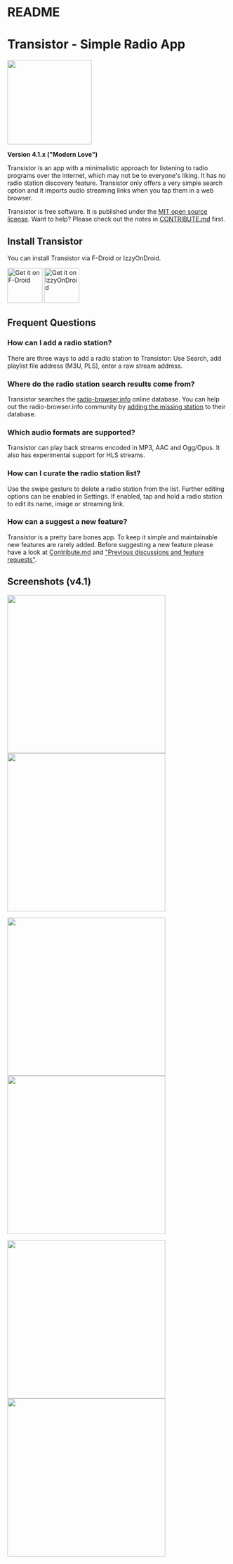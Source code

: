 README
======

# Transistor - Simple Radio App
<img src="https://codeberg.org/y20k/transistor/raw/branch/master/metadata/en-US/images/icon.png" width="192" />

**Version 4.1.x ("Modern Love")**

Transistor is an app with a minimalistic approach for listening to radio programs over the internet, which may not be to everyone's liking. It has no radio station discovery feature. Transistor only offers a very simple search option and it imports audio streaming links when you tap them in a web browser.

Transistor is free software. It is published under the [MIT open source license](https://opensource.org/licenses/MIT). Want to help? Please check out the notes in [CONTRIBUTE.md](https://codeberg.org/y20k/transistor/src/branch/master/CONTRIBUTE.md) first.

## Install Transistor
You can install Transistor via F-Droid or IzzyOnDroid.

[<img src="https://fdroid.gitlab.io/artwork/badge/get-it-on.png" alt="Get it on F-Droid" height="80">](https://f-droid.org/repository/browse/?fdid=org.y20k.transistor) [<img src="https://gitlab.com/IzzyOnDroid/repo/-/raw/master/assets/IzzyOnDroid.png" alt="Get it on IzzyOnDroid" height="80">](https://apt.izzysoft.de/packages/org.y20k.transistor/)



## Frequent Questions

### How can I add a radio station?
There are three ways to add a radio station to Transistor: Use Search, add playlist file address (M3U, PLS), enter a raw stream address.

### Where do the radio station search results come from?
Transistor searches the [radio-browser.info](http://www.radio-browser.info/) online database. You can help out the radio-browser.info community by [adding the missing station](http://www.radio-browser.info/gui/#!/add) to their database.

### Which audio formats are supported?
Transistor can play back streams encoded in MP3, AAC and Ogg/Opus. It also has experimental support for HLS streams.

### How can I curate the radio station list?
Use the swipe gesture to delete a radio station from the list. Further editing options can be enabled in Settings. If enabled, tap and hold a radio station to edit its name, image or streaming link.

### How can a suggest a new feature?
Transistor is a pretty bare bones app. To keep it simple and maintainable new features are rarely added. Before suggesting a new feature please have a look at [Contribute.md](https://codeberg.org/y20k/transistor/src/branch/master/CONTRIBUTE.md) and ["Previous discussions and feature requests"](https://codeberg.org/y20k/transistor/issues/48).

## Screenshots (v4.1)
[<img src="https://codeberg.org/y20k/transistor/raw/branch/master/metadata/en-US/images/phoneScreenshots/01-transistor.png" width="360">](https://codeberg.org/y20k/transistor/raw/branch/master/metadata/en-US/images/phoneScreenshots/01-transistor.png)
[<img src="https://codeberg.org/y20k/transistor/raw/branch/master/metadata/en-US/images/phoneScreenshots/02-transistor.png" width="360">](https://codeberg.org/y20k/transistor/raw/branch/master/metadata/en-US/images/phoneScreenshots/02-transistor.png)

[<img src="https://codeberg.org/y20k/transistor/raw/branch/master/metadata/en-US/images/phoneScreenshots/03-transistor.png" width="360">](https://codeberg.org/y20k/transistor/raw/branch/master/metadata/en-US/images/phoneScreenshots/03-transistor.png)
[<img src="https://codeberg.org/y20k/transistor/raw/branch/master/metadata/en-US/images/phoneScreenshots/04-transistor.png" width="360">](https://codeberg.org/y20k/transistor/raw/branch/master/metadata/en-US/images/phoneScreenshots/04-transistor.png)

[<img src="https://codeberg.org/y20k/transistor/raw/branch/master/metadata/en-US/images/phoneScreenshots/05-transistor.png" width="360">](https://codeberg.org/y20k/transistor/raw/branch/master/metadata/en-US/images/phoneScreenshots/05-transistor.png)
[<img src="https://codeberg.org/y20k/transistor/raw/branch/master/metadata/en-US/images/phoneScreenshots/06-transistor.png" width="360">](https://codeberg.org/y20k/transistor/raw/branch/master/metadata/en-US/images/phoneScreenshots/06-transistor.png)